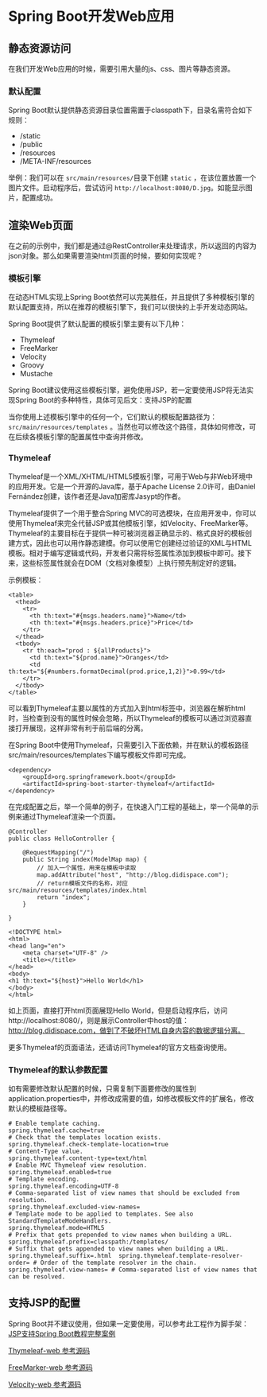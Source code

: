 # Spring Boot开发Web应用

## 静态资源访问

在我们开发Web应用的时候，需要引用大量的js、css、图片等静态资源。

### 默认配置

Spring Boot默认提供静态资源目录位置需置于classpath下，目录名需符合如下规则：

+ /static
+ /public
+ /resources
+ /META-INF/resources

举例：我们可以在 `src/main/resources/`目录下创建 `static` ，在该位置放置一个图片文件。启动程序后，尝试访问 `http://localhost:8080/D.jpg`。如能显示图片，配置成功。

## 渲染Web页面

在之前的示例中，我们都是通过@RestController来处理请求，所以返回的内容为json对象。那么如果需要渲染html页面的时候，要如何实现呢？

### 模板引擎

在动态HTML实现上Spring Boot依然可以完美胜任，并且提供了多种模板引擎的默认配置支持，所以在推荐的模板引擎下，我们可以很快的上手开发动态网站。

Spring Boot提供了默认配置的模板引擎主要有以下几种：

+ Thymeleaf
+ FreeMarker
+ Velocity
+ Groovy
+ Mustache

Spring Boot建议使用这些模板引擎，避免使用JSP，若一定要使用JSP将无法实现Spring Boot的多种特性，具体可见后文：支持JSP的配置

当你使用上述模板引擎中的任何一个，它们默认的模板配置路径为：`src/main/resources/templates` 。当然也可以修改这个路径，具体如何修改，可在后续各模板引擎的配置属性中查询并修改。

### Thymeleaf

Thymeleaf是一个XML/XHTML/HTML5模板引擎，可用于Web与非Web环境中的应用开发。它是一个开源的Java库，基于Apache License 2.0许可，由Daniel Fernández创建，该作者还是Java加密库Jasypt的作者。

Thymeleaf提供了一个用于整合Spring MVC的可选模块，在应用开发中，你可以使用Thymeleaf来完全代替JSP或其他模板引擎，如Velocity、FreeMarker等。Thymeleaf的主要目标在于提供一种可被浏览器正确显示的、格式良好的模板创建方式，因此也可以用作静态建模。你可以使用它创建经过验证的XML与HTML模板。相对于编写逻辑或代码，开发者只需将标签属性添加到模板中即可。接下来，这些标签属性就会在DOM（文档对象模型）上执行预先制定好的逻辑。

示例模板：

```
<table>  
  <thead>
    <tr>
      <th th:text="#{msgs.headers.name}">Name</td>
      <th th:text="#{msgs.headers.price}">Price</td>
    </tr>
  </thead>
  <tbody>
    <tr th:each="prod : ${allProducts}">
      <td th:text="${prod.name}">Oranges</td>
      <td th:text="${#numbers.formatDecimal(prod.price,1,2)}">0.99</td>
    </tr>
  </tbody>
</table>  
```

可以看到Thymeleaf主要以属性的方式加入到html标签中，浏览器在解析html时，当检查到没有的属性时候会忽略，所以Thymeleaf的模板可以通过浏览器直接打开展现，这样非常有利于前后端的分离。

在Spring Boot中使用Thymeleaf，只需要引入下面依赖，并在默认的模板路径src/main/resources/templates下编写模板文件即可完成。

```
<dependency>  
    <groupId>org.springframework.boot</groupId>
    <artifactId>spring-boot-starter-thymeleaf</artifactId>
</dependency>  
```

在完成配置之后，举一个简单的例子，在快速入门工程的基础上，举一个简单的示例来通过Thymeleaf渲染一个页面。

```
@Controller
public class HelloController {

    @RequestMapping("/")
    public String index(ModelMap map) {
        // 加入一个属性，用来在模板中读取
        map.addAttribute("host", "http://blog.didispace.com");
        // return模板文件的名称，对应src/main/resources/templates/index.html
        return "index";  
    }

}
```

```
<!DOCTYPE html>  
<html>  
<head lang="en">  
    <meta charset="UTF-8" />
    <title></title>
</head>  
<body>  
<h1 th:text="${host}">Hello World</h1>  
</body>  
</html>  
```

如上页面，直接打开html页面展现Hello World，但是启动程序后，访问http://localhost:8080/，则是展示Controller中host的值：http://blog.didispace.com，做到了不破坏HTML自身内容的数据逻辑分离。

更多Thymeleaf的页面语法，还请访问Thymeleaf的官方文档查询使用。

### Thymeleaf的默认参数配置

如有需要修改默认配置的时候，只需复制下面要修改的属性到application.properties中，并修改成需要的值，如修改模板文件的扩展名，修改默认的模板路径等。

```
# Enable template caching.
spring.thymeleaf.cache=true  
# Check that the templates location exists.
spring.thymeleaf.check-template-location=true  
# Content-Type value.
spring.thymeleaf.content-type=text/html  
# Enable MVC Thymeleaf view resolution.
spring.thymeleaf.enabled=true  
# Template encoding.
spring.thymeleaf.encoding=UTF-8  
# Comma-separated list of view names that should be excluded from resolution.
spring.thymeleaf.excluded-view-names=  
# Template mode to be applied to templates. See also StandardTemplateModeHandlers.
spring.thymeleaf.mode=HTML5  
# Prefix that gets prepended to view names when building a URL.
spring.thymeleaf.prefix=classpath:/templates/  
# Suffix that gets appended to view names when building a URL.
spring.thymeleaf.suffix=.html  spring.thymeleaf.template-resolver-order= # Order of the template resolver in the chain. spring.thymeleaf.view-names= # Comma-separated list of view names that can be resolved.
```

## 支持JSP的配置

Spring Boot并不建议使用，但如果一定要使用，可以参考此工程作为脚手架：[JSP支持Spring Boot教程完整案例](https://github.com/spring-projects/spring-boot/tree/v1.3.2.RELEASE/spring-boot-samples/spring-boot-sample-web-jsp)

[Thymeleaf-web 参考源码 ](../simple-web)

[FreeMarker-web 参考源码 ](../freeMarker-web)

[Velocity-web 参考源码 ](../velocity-web)

